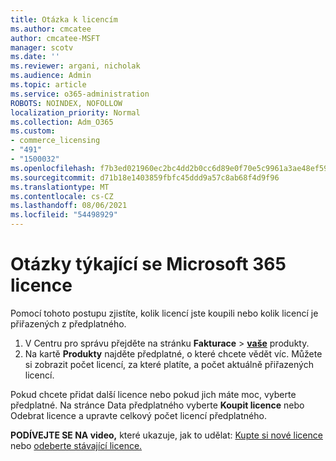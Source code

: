 ```yaml
---
title: Otázka k licencím
ms.author: cmcatee
author: cmcatee-MSFT
manager: scotv
ms.date: ''
ms.reviewer: argani, nicholak
ms.audience: Admin
ms.topic: article
ms.service: o365-administration
ROBOTS: NOINDEX, NOFOLLOW
localization_priority: Normal
ms.collection: Adm_O365
ms.custom:
- commerce_licensing
- "491"
- "1500032"
ms.openlocfilehash: f7b3ed021960ec2bc4dd2b0cc6d89e0f70e5c9961a3ae48ef59a3f43994d8d04
ms.sourcegitcommit: d71b18e1403859fbfc45ddd9a57c8ab68f4d9f96
ms.translationtype: MT
ms.contentlocale: cs-CZ
ms.lasthandoff: 08/06/2021
ms.locfileid: "54498929"
---
```

# <a name="questions-about-your-microsoft-365-license"></a>Otázky týkající se Microsoft 365 licence

Pomocí tohoto postupu zjistíte, kolik licencí jste koupili nebo kolik licencí je přiřazených z předplatného.
  
1. V Centru pro správu přejděte na stránku **Fakturace** \> **[vaše](https://go.microsoft.com/fwlink/p/?linkid=842054)** produkty.
2. Na kartě **Produkty** najděte předplatné, o které chcete vědět víc. Můžete si zobrazit počet licencí, za které platíte, a počet aktuálně přiřazených licencí.

Pokud chcete přidat další licence nebo pokud jich máte moc, vyberte předplatné. Na stránce Data předplatného vyberte  **Koupit licence** nebo Odebrat licence a upravte celkový počet licencí předplatného.

**PODÍVEJTE SE NA video,** které ukazuje, jak to udělat: [Kupte si nové licence](https://go.microsoft.com/fwlink/p/?linkid=2154857) nebo [odeberte stávající licence.](https://go.microsoft.com/fwlink/p/?linkid=2154938)